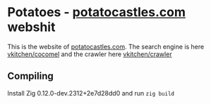 # Potatoes - [potatocastles.com](http://potatocastles.com) webshit

This is the website of [potatocastles.com](http://potatocastles.com). The search engine is here [vkitchen/cocomel](https://github.com/vkitchen/cocomel) and the crawler here [vkitchen/crawler](https://github.com/vkitchen/crawler)

## Compiling

Install Zig 0.12.0-dev.2312+2e7d28dd0 and run `zig build`
